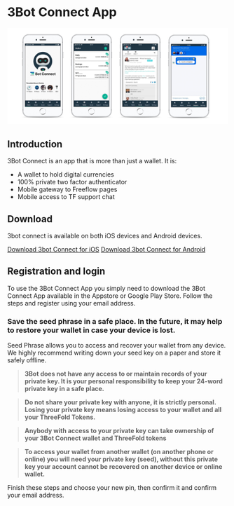 # 3Bot Connect App

![alt](./img/3bot_connect_4screens.jpg)
## Introduction

3Bot Connect is an app that is more than just a wallet. It is:
- A wallet to hold digital currencies
- 100% private two factor authenticator
- Mobile gateway to Freeflow pages
- Mobile access to TF support chat

## Download

3bot connect is available on both iOS devices and Android devices.

[Download 3bot Connect for iOS](https://apps.apple.com/us/app/3bot-login/id1459845885)
[Download 3bot Connect for Android](https://play.google.com/store/apps/details?id=org.jimber.threebotlogin&hl=en_US)

## Registration and login
  
  To use the 3Bot Connect App you simply need to download the 3Bot Connect App available in the Appstore or Google Play Store. Follow the steps and register using your email address.
 
 ### Save the seed phrase in a safe place. In the future, it may help to restore your wallet in case your device is lost.

Seed Phrase allows you to access and recover your wallet from any device. 
We highly recommend writing down your seed key on a paper and store it safely offline.

> **3Bot does not have any access to or maintain records of your private key. It is your personal responsibility to keep your 24-word private key in a safe place.**

> **Do not share your private key with anyone, it is strictly personal. Losing your private key means losing access to your wallet and all your ThreeFold Tokens.**

> **Anybody with access to your private key can take ownership of your 3Bot Connect wallet and ThreeFold tokens**

> **To access your wallet from another wallet (on another phone or online) you will need your private key (seed), without this private key your account cannot be recovered on another device or online wallet.**

Finish these steps and choose your new pin, then confirm it and confirm your email address.
